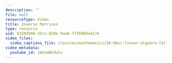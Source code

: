```yaml
---
description: ''
file: null
resourceType: Video
title: Inverse Matrices
type: resource
uid: 8320d506-35cc-029e-9ae6-7f45968e617e
video_files:
  video_captions_file: /courses/mathematics/18-06sc-linear-algebra-fall-2011/ax-b-and-the-four-subspaces/multiplication-and-inverse-matrices/inverse-matrices/zWxhmBCdvFs.vtt
video_metadata:
  youtube_id: zWxhmBCdvFs
---
```

